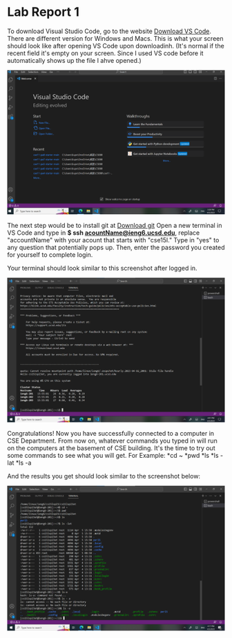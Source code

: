 # Lab Report 1

To download Visual Studio Code, go to the website [Download VS Code](https://code.visualstudio.com/). There are different version for Windows and Macs. This is what your screen should look like after opening VS Code upon downloadinh. (It's normal if the recent field it's empty on your screen. Since I used VS code before it automatically shows up the file I ahve opened.)


![Image](Screenshot1.png)




The next step would be to install git at [Download git](https://gitforwindows.org/)
Open a new terminal in VS Code and type in **$ ssh acountName@ieng6.ucsd.edu**, replace "accountName" with your acount that starts with "cse15l." Type in "yes" to any question that potentially pops up. Then, enter the password you created for yourself to complete login.

Your terminal should look similar to this screenshot after logged in.


![Image](Screenshot2.png)




Congratulations! Now you have successfully connected to a computer in CSE Department. From now on, whatever commands you typed in will run on the computers at the basement of CSE building. It's the time to try out some commands to see what you will get. For Example:
*cd ~
*pwd
*ls
*ls -lat
*ls -a

And the results you get should look similar to the screenshot below:


![Image](Screenshot3.png)
